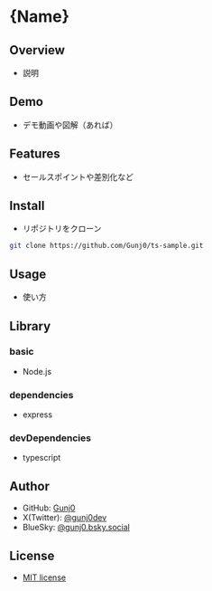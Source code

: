 # {Name}

## Overview

- 説明

## Demo

- デモ動画や図解（あれば）

## Features

- セールスポイントや差別化など

## Install

- リポジトリをクローン

```bash
git clone https://github.com/Gunj0/ts-sample.git
```

## Usage

- 使い方

## Library

### basic

- Node.js

### dependencies

- express

### devDependencies

- typescript

## Author

- GitHub: [Gunj0](https://github.com/Gunj0)
- X(Twitter): [@gunj0dev](https://x.com/gunj0dev)
- BlueSky: [@gunj0.bsky.social](https://bsky.app/profile/gunj0.bsky.social)

## License

- [MIT license](https://en.wikipedia.org/wiki/MIT_License)
